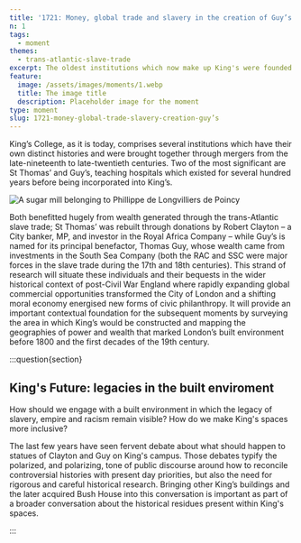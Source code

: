 ```yaml
---
title: '1721: Money, global trade and slavery in the creation of Guy’s'
n: 1
tags:
  - moment
themes:
  - trans-atlantic-slave-trade
excerpt: The oldest institutions which now make up King's were founded from City of London networks, whose wealth came from global trade, including trade in enslaved people. 
feature:
  image: /assets/images/moments/1.webp
  title: The image title
  description: Placeholder image for the moment
type: moment
slug: 1721-money-global-trade-slavery-creation-guy’s
---
```


<script>
  import { base } from "$app/paths";
</script>

King’s College, as it is today, comprises several institutions which have their own distinct histories and were brought together through mergers from the late-nineteenth to late-twentieth centuries. Two of the most significant are St Thomas’ and Guy’s, teaching hospitals which existed for several hundred years before being incorporated into King’s.

![A sugar mill belonging to Phillippe de Longvilliers de Poincy]({base}/assets/images/moments/1.1.webp 'A drawing depicting a sugar mill and workers from 1665')

Both benefitted hugely from wealth generated through the trans-Atlantic slave trade; St Thomas’ was rebuilt through donations by Robert Clayton – a City banker, MP, and investor in the Royal Africa Company – while Guy’s is named for its principal benefactor, Thomas Guy, whose wealth came from investments in the South Sea Company (both the RAC and SSC were major forces in the slave trade during the 17th and 18th centuries). This strand of research will situate these individuals and their bequests in the wider historical context of post-Civil War England where rapidly expanding global commercial opportunities transformed the City of London and a shifting moral economy energised new forms of civic philanthropy. It will provide an important contextual foundation for the subsequent moments by surveying the area in which King’s would be constructed and mapping the geographies of power and wealth that marked London’s built environment before 1800 and the first decades of the 19th century.

:::question{section}

## King's Future: legacies in the built enviroment

How should we engage with a built environment in which the legacy of slavery, empire and racism remain visible? How do we make King's spaces more inclusive?

The last few years have seen fervent debate about what should happen to statues of Clayton and Guy on King's campus. Those debates typify the polarized, and polarizing, tone of public discourse around how to reconcile controversial histories with present day priorities, but also the need for rigorous and careful historical research. Bringing other King’s buildings and the later acquired Bush House into this conversation is important as part of a broader conversation about the historical residues present within King's spaces.

:::
